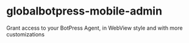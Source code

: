 # globalbotpress-mobile-admin
Grant access to your BotPress Agent, in WebView style and with more  customizations 
